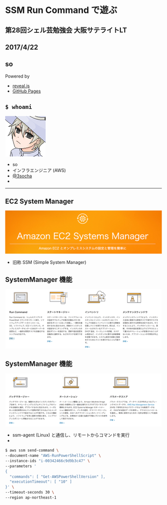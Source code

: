 # SSM Run Command で遊ぶ

## 第28回シェル芸勉強会 大阪サテライトLT
## 2017/4/22
## so

>>>

Powered by
* [reveal.js](https://github.com/hakimel/reveal.js/)
* [GitHub Pages](https://horo17.github.io/aws-nest-call-slide/)

>>>

## `$ whoami`

![so](img/so.png)

* so
* インフラエンジニア (AWS)
* [@3socha](https://twitter.com/3socha)
* 

---

## EC2 System Manager

![SystemManager](img/system_manager.png)

- 旧称 SSM (Simple System Manager)

>>>

## SystemManager 機能

![ssm_ft1](img/ssm_ft1.png)

>>>

## SystemManager 機能

![ssm_ft2](img/ssm_ft2.png)

>>>

- ssm-agent (Linux) と通信し、リモートからコマンドを実行
- 

>>>


```sh
$ aws ssm send-command \
--document-name "AWS-RunPowerShellScript" \
--instance-ids "i-00342466c9d9b3c47" \
--parameters '
{
  "commands": [ "Get-AWSPowerShellVersion" ],
  "executionTimeout": [ "10" ]
}' \
--timeout-seconds 30 \
--region ap-northeast-1
```

